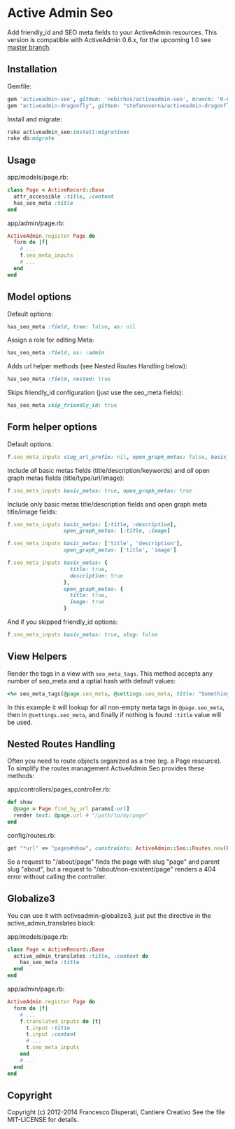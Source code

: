 # Active Admin Seo

Add friendly_id and SEO meta fields to your ActiveAdmin resources.
This version is compatible with ActiveAdmin 0.6.x, for the upcoming 1.0 see [master branch](//github.com/nebirhos/activeadmin-seo/tree/master).


## Installation

Gemfile:
```ruby
gem 'activeadmin-seo', github: 'nebirhos/activeadmin-seo', branch: '0-6-stable'
gem "activeadmin-dragonfly", github: "stefanoverna/activeadmin-dragonfly"
```

Install and migrate:
```ruby
rake activeadmin_seo:install:migrations
rake db:migrate
```


## Usage

app/models/page.rb:
```ruby
class Page < ActiveRecord::Base
  attr_accessible :title, :content
  has_seo_meta :title
end
```

app/admin/page.rb:
```ruby
ActiveAdmin.register Page do
  form do |f|
    # ...
    f.seo_meta_inputs
    # ...
  end
end
```

## Model options

Default options:
```ruby
has_seo_meta :field, tree: false, as: nil
```

Assign a role for editing Meta:
```ruby
has_seo_meta :field, as: :admin
```

Adds url helper methods (see Nested Routes Handling below):
```ruby
has_seo_meta :field, nested: true
```

Skips friendly_id configuration (just use the seo_meta fields):
```ruby
has_seo_meta skip_friendly_id: true
```


## Form helper options

Default options:
```ruby
f.seo_meta_inputs slug_url_prefix: nil, open_graph_metas: false, basic_metas: false
```

Include *all* basic metas fields (title/description/keywords) and *all* open graph metas fields (title/type/url/image):
```ruby
f.seo_meta_inputs basic_metas: true, open_graph_metas: true
```

Include only basic metas title/description fields and open graph meta title/image fields:
```ruby
f.seo_meta_inputs basic_metas: [:title, :description],
                  open_graph_metas: [:title, :image]

f.seo_meta_inputs basic_metas: ['title', 'description'],
                  open_graph_metas: ['title', 'image']

f.seo_meta_inputs basic_metas: {
                    title: true,
                    description: true
                  },
                  open_graph_metas: {
                    title: true,
                    image: true
                  }
```

And if you skipped friendly_id options:
```ruby
f.seo_meta_inputs basic_metas: true, slug: false
```


## View Helpers

Render the tags in a view with `seo_meta_tags`. This method accepts any number of seo_meta and a optial hash with default values:
```ruby
<%= seo_meta_tags(@page.seo_meta, @settings.seo_meta, title: "Something") %>
```

In this example it will lookup for all non-empty meta tags in `@page.seo_meta`, then in `@settings.seo_meta`, and finally if nothing is found `:title` value will be used.


## Nested Routes Handling

Often you need to route objects organized as a tree (eg. a Page resource). To simplify the routes management ActiveAdmin Seo provides these methods:

app/controllers/pages_controller.rb:
```ruby
def show
  @page = Page.find_by_url params[:url]
  render text: @page.url # "/path/to/my/page"
end
```

config/routes.rb:
```ruby
get "*url" => "pages#show", constraints: ActiveAdmin::Seo::Routes.new(Page)
```

So a request to "/about/page" finds the page with slug "page" and parent slug "about", but a request to "/about/non-existent/page" renders a 404 error without calling the controller.


## Globalize3

You can use it with activeadmin-globalize3, just put the directive in the active_admin_translates block:

app/models/page.rb:
```ruby
class Page < ActiveRecord::Base
  active_admin_translates :title, :content do
    has_seo_meta :title
  end
end
```

app/admin/page.rb:
```ruby
ActiveAdmin.register Page do
  form do |f|
    # ...
    f.translated_inputs do |t|
      t.input :title
      t.input :content
      # ...
      t.seo_meta_inputs
    end
    # ...
  end
end
```


## Copyright

Copyright (c) 2012-2014 Francesco Disperati, Cantiere Creativo
See the file MIT-LICENSE for details.
